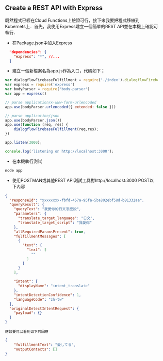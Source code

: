 ##  Create a REST API with Express

既然程式已經在Cloud Functions上驗證可行，接下來我要把程式移植到Kubernets上．首先，我使用Express建立一個簡單的REST API並在本機上確認可執行．

-   在Package.json中加入Express

```json
  "dependencies": {
    "express": "*", //...
  }
```

-   建立一個新檔案名為app.js作為入口，代碼如下；

```javascript
var dialogflowFirebaseFulfillment = require('./index').dialogflowFirebaseFulfillment;
var express = require('express')
var bodyParser = require('body-parser')
var app = express()

// parse application/x-www-form-urlencoded
app.use(bodyParser.urlencoded({ extended: false }))

// parse application/json
app.use(bodyParser.json())
app.use(function (req, res) {
    dialogflowFirebaseFulfillment(req,res);
})

app.listen(3000);

console.log('listening on http://localhost:3000');
```

-   在本機執行測試

```bash
node app
```

-   使用POSTMAN或其他REST API測試工具對http://localhost:3000 POST以下內容

```json
{
  "responseId": "xxxxxxxx-fbfd-457a-95fa-5ba802ebf58d-b81332aa",
  "queryResult": {
    "queryText": "我愛你的日文怎麼說",
    "parameters": {
      "translate_target_language": "日文",
      "translate_target_script": "我愛你"
    },
    "allRequiredParamsPresent": true,
    "fulfillmentMessages": [
      {
        "text": {
          "text": [
            ""
          ]
        }
      }
    ],
    
    "intent": {
      "displayName": "intent_translate"
    },
    "intentDetectionConfidence": 1,
    "languageCode": "zh-tw"
  },
  "originalDetectIntentRequest": {
    "payload": {}
  }
}
```

    應該要可以看到如下的回應

```json
{
    "fulfillmentText": "愛してる",
    "outputContexts": []
}
```